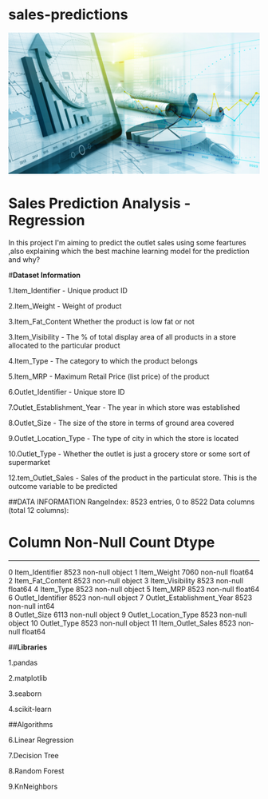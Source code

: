 # sales-predictions
![](https://github.com/JobinJose9660/sales-predictions/blob/main/sales-prediction-social-media.png)

 # Sales Prediction Analysis - Regression
  In this project I'm aiming to predict the outlet sales using some feartures ,also explaining which the best machine learning model for the prediction and why?
 
 
 
 
#**Dataset Information**
 
 
1.Item_Identifier    -	Unique product ID

2.Item_Weight         -	Weight of product

3.Item_Fat_Content 	    Whether the product is low fat or not

3.Item_Visibility      -	The % of total display area of all products in a store allocated to the particular product

4.Item_Type -	The category to which the product belongs

5.Item_MRP -	Maximum Retail Price (list price) of the product

6.Outlet_Identifier -	Unique store ID

7.Outlet_Establishment_Year -	The year in which store was established

8.Outlet_Size -	The size of the store in terms of ground area covered

9.Outlet_Location_Type -	The type of city in which the store is located

10.Outlet_Type -	Whether the outlet is just a grocery store or some sort of supermarket

12.tem_Outlet_Sales -	Sales of the product in the particulat store. This is the outcome variable to be predicted

##DATA INFORMATION
RangeIndex: 8523 entries, 0 to 8522
Data columns (total 12 columns):
 #   Column                     Non-Null Count  Dtype  
---  ------                     --------------  -----  
 0   Item_Identifier            8523 non-null   object 
 1   Item_Weight                7060 non-null   float64
 2   Item_Fat_Content           8523 non-null   object 
 3   Item_Visibility            8523 non-null   float64
 4   Item_Type                  8523 non-null   object 
 5   Item_MRP                   8523 non-null   float64
 6   Outlet_Identifier          8523 non-null   object 
 7   Outlet_Establishment_Year  8523 non-null   int64  
 8   Outlet_Size                6113 non-null   object 
 9   Outlet_Location_Type       8523 non-null   object 
 10  Outlet_Type                8523 non-null   object 
 11  Item_Outlet_Sales          8523 non-null   float64



##**Libraries**

1.pandas

 2.matplotlib
 
3.seaborn

4.scikit-learn

##Algorithms

6.Linear Regression

7.Decision Tree

8.Random Forest

9.KnNeighbors



